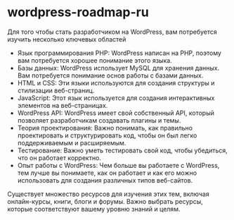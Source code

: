 # wordpress-roadmap-ru
Для того чтобы стать разработчиком на WordPress, вам потребуется изучить несколько ключевых областей



- Язык программирования PHP: WordPress написан на PHP, поэтому вам потребуется хорошее понимание этого языка.
- Базы данных: WordPress использует MySQL для хранения данных. Вам потребуется понимание основ работы с базами данных.
- HTML и CSS: Эти языки используются для создания структуры и стилизации веб-страниц.
- JavaScript: Этот язык используется для создания интерактивных элементов на веб-страницах.
- WordPress API: WordPress имеет свой собственный API, который позволяет разработчикам создавать плагины и темы.
- Теория проектирования: Важно понимать, как правильно проектировать и структурировать код, чтобы он был легко поддерживаемым и расширяемым.
- Тестирование: Важно уметь тестировать свой код, чтобы убедиться, что он работает корректно.
- Опыт работы с WordPress: Чем больше вы работаете с WordPress, тем лучше вы понимаете, как он работает и как его можно использовать для создания различных типов веб-сайтов.

Существует множество ресурсов для изучения этих тем, включая онлайн-курсы, книги, блоги и форумы. Важно выбрать ресурсы, которые соответствуют вашему уровню знаний и целям.
